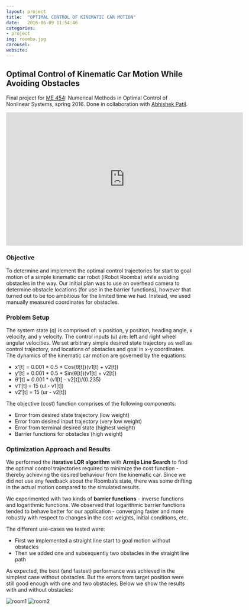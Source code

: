 ```yaml
---
layout: project
title:  "OPTIMAL CONTROL OF KINEMATIC CAR MOTION"
date:   2016-06-09 11:54:46
categories:
- project
img: roomba.jpg
carousel:
website:
---
```

Optimal Control of Kinematic Car Motion While Avoiding Obstacles
-----------------

Final project for [ME 454](https://www.mccormick.northwestern.edu/mechanical/courses/descriptions/454-optimal-control-of-nonlinear-systems.html): Numerical Methods in Optimal Control of Nonlinear Systems, spring 2016. Done in collaboration with [Abhishek Patil](https://patilnabhi.github.io/portfolio/).

<iframe src="https://player.vimeo.com/video/170123087" width="640" height="360" frameborder="0" webkitallowfullscreen mozallowfullscreen allowfullscreen></iframe>

### Objective

To determine and implement the optimal control trajectories for start to goal motion of a simple kinematic car robot (iRobot Roomba) while avoiding obstacles in the way. Our initial plan was to use an overhead camera to determine obstacle locations (for use in the barrier functions), however that turned out to be too ambitious for the limited time we had. Instead, we used manually measured coordinates for obstacles.

### Problem Setup

The system state (q) is comprised of: x position, y position, heading angle, x velocity, and y velocity. The control inputs (u) are: left and right wheel angular velocities. We set arbitrary simple desired state trajectory as well as control trajectory, and locations of obstacles and goal in x-y coordinates. The dynamics of the kinematic car motion are governed by the equations:

+   x’[t] = 0.001 * 0.5 * Cos(θ[t])(v1[t] + v2[t])
+   y’[t] = 0.001 * 0.5 * Sin(θ[t])(v1[t] + v2[t])
+   θ’[t] = 0.001 * (v1[t] - v2[t])/(0.235)
+   v1’[t] = 15 (ul - v1[t])
+   v2’[t] = 15 (ur - v2[t])

The objective (cost) function comprises of the following components:

+   Error from desired state trajectory (low weight)
+   Error from desired input trajectory (very low weight)
+   Error from terminal desired state (highest weight)
+   Barrier functions for obstacles (high weight)

### Optimization Approach and Results

We performed the **iterative LQR algorithm** with **Armijo Line Search** to find the optimal control trajectories required to minimize the cost function - thereby achieving the desired behaviour from the kinematic car. Since we did not use any feedback about the Roomba’s state, there was some drifting in the actual motion compared to the simulated results.

We experimented with two kinds of **barrier functions** - inverse functions and logarithmic functions. We observed that logarithmic barrier functions tended to behave better for our application - converging faster and more robustly with respect to changes in the cost weights, initial conditions, etc.

The different use-cases we tested were:

+   First we implemented a straight line start to goal motion without obstacles
+   Then we added one and subsequently two obstacles in the straight line path

As expected, the best (and fastest) performance was achieved in the simplest case without obstacles. But the errors from target position were still good enough with one and two obstacles. Below we show the results with and without obstacles:

![room1](https://i.imgur.com/q2JBXgu.png)
![room2](https://i.imgur.com/EXxowiA.png)